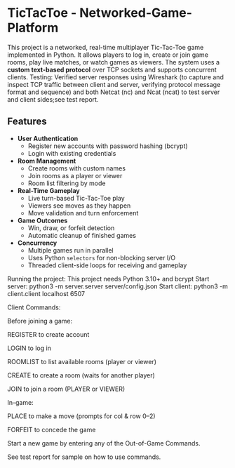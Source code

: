 # TicTacToe - Networked-Game-Platform

This project is a networked, real-time multiplayer Tic-Tac-Toe game implemented in Python.
It allows players to log in, create or join game rooms, play live matches, or watch games as viewers.
The system uses a **custom text-based protocol** over TCP sockets and supports concurrent clients.
Testing: Verified server responses using Wireshark (to capture and inspect TCP traffic between client and server, verifying protocol message format and sequence) and both Netcat (nc) and Ncat (ncat) to test server and client sides;see test report.

## Features
- **User Authentication**
  - Register new accounts with password hashing (bcrypt)
  - Login with existing credentials
- **Room Management**
  - Create rooms with custom names
  - Join rooms as a player or viewer
  - Room list filtering by mode
- **Real-Time Gameplay**
  - Live turn-based Tic-Tac-Toe play
  - Viewers see moves as they happen
  - Move validation and turn enforcement
- **Game Outcomes**
  - Win, draw, or forfeit detection
  - Automatic cleanup of finished games
- **Concurrency**
  - Multiple games run in parallel
  - Uses Python `selectors` for non-blocking server I/O
  - Threaded client-side loops for receiving and gameplay

Running the project:
This project needs Python 3.10+ and bcrypt
Start server: python3 -m server.server server/config.json
Start client: python3 -m client.client localhost 6507

Client Commands:

Before joining a game:

REGISTER to create account

LOGIN to log in

ROOMLIST to list available rooms (player or viewer)

CREATE to create a room (waits for another player)

JOIN to join a room (PLAYER or VIEWER)

In-game:

PLACE to make a move (prompts for col & row 0–2)

FORFEIT to concede the game

Start a new game by entering any of the Out-of-Game Commands.

See test report for sample on how to use commands.